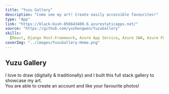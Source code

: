 ```yaml
---
title: "Yuzu Gallery"
description: "Come see my art! Create easily accessible favourites!"
type: "App"
link: "https://black-bush-056643400.6.azurestaticapps.net/"
source: "https://github.com/yuzhengwen/YuzuGallery"
skills:
  [React, Django Rest-Framework, Azure App Service, Azure SWA, Azure PostgreSQL]
coverImg: "../images/YuzuGallery-Home.png"
---
```


## Yuzu Gallery

I love to draw (digitally & traditionally) and I built this full stack gallery to showcase my art.  
You are able to create an account and like your favourite photos!
